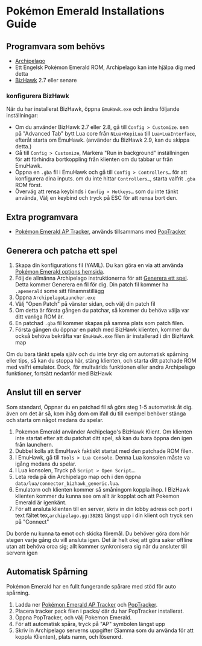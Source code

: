 # Pokémon Emerald Installations Guide

## Programvara som behövs

- [Archipelago](https://github.com/ArchipelagoMW/Archipelago/releases)
- Ett Engelsk Pokémon Emerald ROM, Archipelago kan inte hjälpa dig med detta
- [BizHawk](https://tasvideos.org/BizHawk/ReleaseHistory) 2.7 eller senare

### konfigurera BizHawk

När du har installerat BizHawk, öppna `EmuHawk.exe` och ändra följande inställningar:

- Om du använder BizHawk 2.7 eller 2.8, gå till `Config > Customize`. sen på "Advanced Tab" bytt Lua core från
`NLua+KopiLua` till `Lua+LuaInterface`, efteråt starta om EmuHawk. (använder du BizHawk 2.9, kan du skippa detta.)
- Gå till `Config > Customize`, Markera "Run in background" inställningen för att förhindra bortkoppling från
klienten om du tabbar ur från EmuHawk.
- Öppna en `.gba` fil i EmuHawk och gå till `Config > Controllers…` för att konfigurera dina inputs.
om du inte hittar `Controllers…`, starta valfrit `.gba` ROM först.
- Överväg att rensa keybinds i `Config > Hotkeys…` som du inte tänkt använda, Välj en keybind och tryck på ESC
för att rensa bort den.

## Extra programvara

- [Pokémon Emerald AP Tracker](https://github.com/seto10987/Archipelago-Emerald-AP-Tracker/releases/latest),
används tillsammans med
[PopTracker](https://github.com/black-sliver/PopTracker/releases)

## Generera och patcha ett spel

1. Skapa din konfigurations fil (YAML). Du kan göra en via att använda
[Pokémon Emerald options hemsida](../../../games/Pokemon%20Emerald/player-options).
2. Följ de allmänna Archipelago instruktionerna för att
[Generera ett spel](../../Archipelago/setup/en#generating-a-game).
Detta kommer Generera en fil för dig. Din patch fil kommer ha `.apemerald` some sitt filnamnstillägg
3. Öppna `ArchipelagoLauncher.exe`
4. Välj "Open Patch" på vänster sidan, och välj din patch fil
5. Om detta är första gången du patchar, så kommer du behöva välja var ditt vanliga ROM är.
6. En patchad `.gba` fil kommer skapas på samma plats som patch filen.
7. Första gången du öppnar en patch med BizHawk klienten, kommer du också behöva bekräfta var `EmuHawk.exe`
filen är installerad i din BizHawk map

Om du bara tänkt spela själv och du inte bryr dig om automatisk spårning eller tips, så kan du stoppa här, stäng
klienten, och starta ditt patchade ROM med valfri emulator. Dock, för multvärlds funktionen eller andra Archipelago
funktioner, fortsätt nedanför med BizHawk

## Anslut till en server

Som standard, Öppnar du en patchad fil så görs steg 1-5 automatisk åt dig. även om det är så, kom ihåg dom om ifall
du till exempel behöver stänga och starta om något medans du spelar.

1. Pokemon Emerald använder Archipelago's BizHawk Klient. Om klienten inte startat efter att du patchat ditt spel,
så kan du bara öppna den igen från launchern.
2. Dubbel kolla att EmuHawk faktiskt startat med den patchade ROM filen.
3. I EmuHawk, gå till `Tools > Lua Console`. Denna Lua konsolen måste va igång medans du spelar.
4. I Lua konsolen, Tryck på `Script > Open Script…`.
5. Leta reda på din Archipelago map och i den öppna `data/lua/connector_bizhawk_generic.lua`.
6. Emulatorn och klienten kommer så småningom koppla ihop. I BizHawk klienten kommer du kunna see om allt är
kopplat och att Pokemon Emerald är igenkänt.
7. För att ansluta klienten till en server, skriv in din lobby adress och port i text fältet tex,`archipelago.gg:38281`
längst upp i din klient och tryck sen på "Connect"

Du borde nu kunna ta emot och skicka föremål. Du behöver göra dom hör stegen varje gång du vill ansluta igen. Det är
helt okej att göra saker offline utan att behöva oroa sig; allt kommer synkronisera sig när du ansluter till servern igen

## Automatisk Spårning

Pokémon Emerald har en fullt fungerande spårare med stöd för auto spårning.

1. Ladda ner [Pokémon Emerald AP Tracker](https://github.com/seto10987/Archipelago-Emerald-AP-Tracker/releases/latest)
och
[PopTracker](https://github.com/black-sliver/PopTracker/releases).
2. Placera tracker pack filen i packs/ där du har PopTracker installerat.
3. Öppna PopTracker, och välj Pokemon Emerald.
4. För att automatisk spåra, tryck på "AP" symbolen längst upp
5. Skriv in Archipelago serverns uppgifter (Samma som du använda för att koppla Klienten), plats namn, och lösenord.
